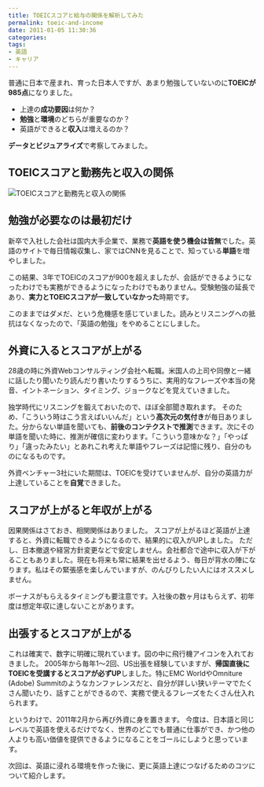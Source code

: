 ```yaml
---
title: TOEICスコアと給与の関係を解析してみた
permalink: toeic-and-income
date: 2011-01-05 11:30:36
categories: 
tags:
- 英語
- キャリア
---
```

普通に日本で産まれ、育った日本人ですが、あまり勉強していないのに**TOEICが985点**になりました。

- 上達の**成功要因**は何か？
- **勉強**と**環境**のどちらが重要なのか？
- 英語ができると**収入**は増えるのか？

**データとビジュアライズ**で考察してみました。

## TOEICスコアと勤務先と収入の関係
<img src="//res.cloudinary.com/mak00s/image/upload/f_auto,w_auto:200:638/v1523809409/toeic-analysis.png" alt="TOEICスコアと勤務先と収入の関係" sizes="100vw" />

## 勉強が必要なのは最初だけ
新卒で入社した会社は国内大手企業で、業務で**英語を使う機会は皆無**でした。英語のサイトで毎日情報収集し、家ではCNNを見ることで、知っている**単語**を増やしました。

この結果、3年でTOEICのスコアが900を超えましたが、会話ができるようになったわけでも実務ができるようになったわけでもありません。受験勉強の延長であり、**実力とTOEICスコアが一致していなかった**時期です。

このままではダメだ、という危機感を感じていました。読みとリスニングへの抵抗はなくなったので、「英語の勉強」をやめることにしました。

## 外資に入るとスコアが上がる
28歳の時に外資Webコンサルティング会社へ転職。米国人の上司や同僚と一緒に話したり聞いたり読んだり書いたりするうちに、実用的なフレーズや本当の発音、イントネーション、タイミング、ジョークなどを覚えていきました。

独学時代にリスニングを鍛えておいたので、ほぼ全部聞き取れます。
そのため、「こういう時はこう言えばいいんだ」という**高次元の気付き**が毎日ありました。分からない単語を聞いても、**前後のコンテクストで推測**できます。次にその単語を聞いた時に、推測が確信に変わります。「こういう意味かな？」「やっぱり」「違ったみたい」とあれこれ考えた単語やフレーズは記憶に残り、自分のものになるものです。

外資ベンチャー3社にいた期間は、TOEICを受けていませんが、自分の英語力が上達していることを**自覚**できました。

## スコアが上がると年収が上がる
因果関係はさておき、相関関係はありました。
スコアが上がるほど英語が上達すると、外資に転職できるようになるので、結果的に収入がUPしました。
ただし、日本撤退や経営方針変更などで安定しません。会社都合で途中に収入が下がることもありました。現在も将来も常に結果を出せるよう、毎日が背水の陣になります。私はその緊張感を楽しんでいますが、のんびりしたい人にはオススメしません。

ボーナスがもらえるタイミングも要注意です。入社後の数ヶ月はもらえず、初年度は想定年収に達しないことがあります。

## 出張するとスコアが上がる
これは確実で、数字に明確に現れています。図の中に飛行機アイコンを入れておきました。
2005年から毎年1～2回、US出張を経験していますが、**帰国直後にTOEICを受講するとスコアが必ずUP**しました。特にEMC WorldやOmniture (Adobe) Summitのようなカンファレンスだと、自分が詳しい狭いテーマでたくさん聞いたり、話すことができるので、実務で使えるフレーズをたくさん仕入れられます。

というわけで、2011年2月から再び外資に身を置きます。
今度は、日本語と同じレベルで英語を使えるだけでなく、世界のどこでも普通に仕事ができ、かつ他の人よりも高い価値を提供できるようになることをゴールにしようと思っています。

次回は、英語に浸れる環境を作った後に、更に英語上達につなげるためのコツについて紹介します。